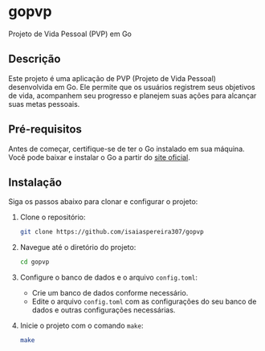 # gopvp
Projeto de Vida Pessoal (PVP) em Go

## Descrição
Este projeto é uma aplicação de PVP (Projeto de Vida Pessoal) desenvolvida em Go. Ele permite que os usuários registrem seus objetivos de vida, acompanhem seu progresso e planejem suas ações para alcançar suas metas pessoais.

## Pré-requisitos
Antes de começar, certifique-se de ter o Go instalado em sua máquina. Você pode baixar e instalar o Go a partir do [site oficial](https://golang.org/dl/).

## Instalação
Siga os passos abaixo para clonar e configurar o projeto:

1. Clone o repositório:
    ```sh
    git clone https://github.com/isaiaspereira307/gopvp
    ```

2. Navegue até o diretório do projeto:
    ```sh
    cd gopvp
    ```

3. Configure o banco de dados e o arquivo `config.toml`:
    - Crie um banco de dados conforme necessário.
    - Edite o arquivo `config.toml` com as configurações do seu banco de dados e outras configurações necessárias.

4. Inicie o projeto com o comando `make`:
    ```sh
    make
    ```

